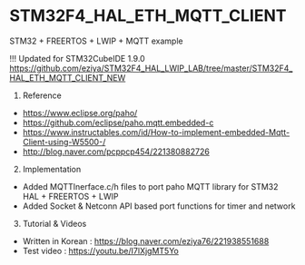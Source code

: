 # STM32F4_HAL_ETH_MQTT_CLIENT
 STM32 + FREERTOS + LWIP + MQTT example
 
!!! Updated for STM32CubeIDE 1.9.0
https://github.com/eziya/STM32F4_HAL_LWIP_LAB/tree/master/STM32F4_HAL_ETH_MQTT_CLIENT_NEW
  

1. Reference
- https://www.eclipse.org/paho/
- https://github.com/eclipse/paho.mqtt.embedded-c
- https://www.instructables.com/id/How-to-implement-embedded-Mqtt-Client-using-W5500-/
- http://blog.naver.com/pcppcp454/221380882726

2. Implementation
- Added MQTTInerface.c/h files to port paho MQTT library for STM32 HAL + FREERTOS + LWIP
- Added Socket & Netconn API based port functions for timer and network

3. Tutorial & Videos
- Written in Korean : https://blog.naver.com/eziya76/221938551688
- Test video : https://youtu.be/I7lXjgMT5Yo

